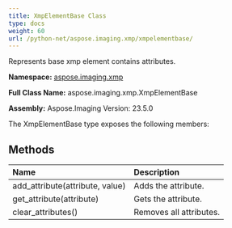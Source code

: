 ```yaml
---
title: XmpElementBase Class
type: docs
weight: 60
url: /python-net/aspose.imaging.xmp/xmpelementbase/
---
```


Represents base xmp element contains attributes.

**Namespace:** [aspose.imaging.xmp](/imaging/python-net/aspose.imaging.xmp/)

**Full Class Name:** aspose.imaging.xmp.XmpElementBase

**Assembly:**  Aspose.Imaging Version: 23.5.0

The XmpElementBase type exposes the following members:
## **Methods**
|**Name**|**Description**|
| :- | :- |
|add_attribute(attribute, value)|Adds the attribute.|
|get_attribute(attribute)|Gets the attribute.|
|clear_attributes()|Removes all attributes.|
